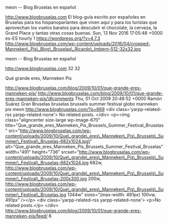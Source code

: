 meon -- Blog Bruselas en español

http://www.blogbruselas.com El blog-guía escrito por españoles en
Bruselas para los hispanoparlantes que viven aquí y para los turistas
que aprovechan los vuelos baratos para descubrir el chocolate, la
cerveza, la Grand Place y tantas otras cosas buenas. Sun, 13 Nov 2016
17:05:48 +0000 es-ES hourly 1 https://wordpress.org/?v=4.7.3
http://www.blogbruselas.com/wp-content/uploads/2016/04/cropped-Manneken\_Pis\_Blog\_Bruselas\_Ricardo\_Imbern-512-32x32.jpg

meon -- Blog Bruselas en español

http://www.blogbruselas.com 32 32

Qué grande eres, Manneken Pis

http://www.blogbruselas.com/blog/2009/10/01/que-grande-eres-manneken-pis/
http://www.blogbruselas.com/blog/2009/10/01/que-grande-eres-manneken-pis/\#comments
Thu, 01 Oct 2009 20:48:52 +0000 Ramón Suárez Gran Bruselas bruselas
brussels summer festival globo manneken pis meon
http://www.blogbruselas.com/?p=669 \<div class=\'yarpp-related-rss
yarpp-related-none\'\> No related posts. \</div\> \<p\>\<img
class=\"aligncenter size-large wp-image-670\"
title=\"Que\_grande\_eres\_Manneken\_Pis\_Brussels\_Summer\_Festival\_Bruselas\"
src=\"http://www.blogbruselas.com/wp-content/uploads/2009/10/Que\_grande\_eres\_Manneken\_Pis\_Brussels\_Summer\_Festival\_Bruselas-682x1024.jpg\"
alt=\"Que\_grande\_eres\_Manneken\_Pis\_Brussels\_Summer\_Festival\_Bruselas\"
width=\"491\" height=\"736\"
srcset=\"http://www.blogbruselas.com/wp-content/uploads/2009/10/Que\_grande\_eres\_Manneken\_Pis\_Brussels\_Summer\_Festival\_Bruselas-682x1024.jpg
682w,
http://www.blogbruselas.com/wp-content/uploads/2009/10/Que\_grande\_eres\_Manneken\_Pis\_Brussels\_Summer\_Festival\_Bruselas-200x300.jpg
200w,
http://www.blogbruselas.com/wp-content/uploads/2009/10/Que\_grande\_eres\_Manneken\_Pis\_Brussels\_Summer\_Festival\_Bruselas.jpg
1344w\" sizes=\"(max-width: 491px) 100vw, 491px\" /\>\</p\> \<div
class=\'yarpp-related-rss yarpp-related-none\'\> \<p\>No related
posts.\</p\> \</div\>
http://www.blogbruselas.com/blog/2009/10/01/que-grande-eres-manneken-pis/feed/
6
